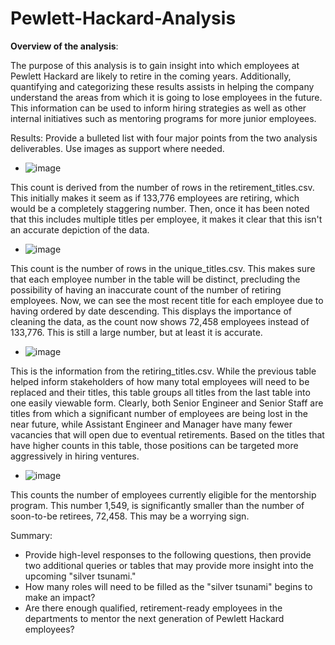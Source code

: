 # Pewlett-Hackard-Analysis

**Overview of the analysis**: 

The purpose of this analysis is to gain insight into which employees at Pewlett Hackard are likely to retire in the coming years. Additionally, quantifying and categorizing these results assists in helping the company understand the areas from which it is going to lose employees in the future. This information can be used to inform hiring strategies as well as other internal initiatives such as mentoring programs for more junior employees.

Results: Provide a bulleted list with four major points from the two analysis deliverables. Use images as support where needed.
- ![image](https://user-images.githubusercontent.com/108832056/187738089-e1eb62c0-32ef-4f01-837f-e1ef7637ae69.png) 

This count is derived from the number of rows in the retirement_titles.csv. This initially makes it seem as if 133,776 employees are retiring, which would be a completely staggering number. Then, once it has been noted that this includes multiple titles per employee, it makes it clear that this isn't an accurate depiction of the data.

- ![image](https://user-images.githubusercontent.com/108832056/187738326-1993f08e-ea21-4475-a1c2-1d300610842c.png)

This count is the number of rows in the unique_titles.csv. This makes sure that each employee number in the table will be distinct, precluding the possibility of having an inaccurate count of the number of retiring employees. Now, we can see the most recent title for each employee due to having ordered by date descending. This displays the importance of cleaning the data, as the count now shows 72,458 employees instead of 133,776. This is still a large number, but at least it is accurate.

- ![image](https://user-images.githubusercontent.com/108832056/187740510-2a811191-cf74-42f8-878a-d09c1b56a55c.png)

This is the information from the retiring_titles.csv. While the previous table helped inform stakeholders of how many total employees will need to be replaced and their titles, this table groups all titles from the last table into one easily viewable form. Clearly, both Senior Engineer and Senior Staff are titles from which a significant number of employees are being lost in the near future, while Assistant Engineer and Manager have many fewer vacancies that will open due to eventual retirements. Based on the titles that have higher counts in this table, those positions can be targeted more aggressively in hiring ventures.

- ![image](https://user-images.githubusercontent.com/108832056/187741454-530a6537-fdad-473a-96f3-0ca38f146f99.png)

This counts the number of employees currently eligible for the mentorship program. This number 1,549, is significantly smaller than the number of soon-to-be retirees, 72,458. This may be a worrying sign.

Summary: 
* Provide high-level responses to the following questions, then provide two additional queries or tables that may provide more insight into the upcoming "silver tsunami."
* How many roles will need to be filled as the "silver tsunami" begins to make an impact?
* Are there enough qualified, retirement-ready employees in the departments to mentor the next generation of Pewlett Hackard employees?
